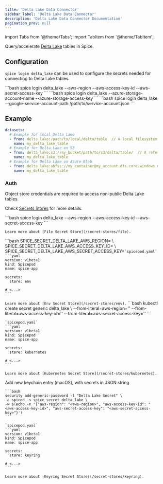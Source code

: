 ```yaml
---
title: 'Delta Lake Data Connector'
sidebar_label: 'Delta Lake Data Connector'
description: 'Delta Lake Data Connector Documentation'
pagination_prev: null
---
```


import Tabs from '@theme/Tabs';
import TabItem from '@theme/TabItem';

Query/accelerate [Delta Lake](https://delta.io/) tables in Spice.

## Configuration

`spice login delta_lake` can be used to configure the secrets needed for connecting to Delta Lake tables.

<Tabs>
  <TabItem value="delta_lake_s3" label="Delta Lake + S3">
    ```bash
    spice login delta_lake --aws-region <aws-region> --aws-access-key-id <aws-access-key-id> --aws-secret-access-key <aws-secret-access-key>
    ```

  </TabItem>
  <TabItem value="delta_lake_azure" label="Delta Lake + Azure Blob">
    ```bash
    spice login delta_lake --azure-storage-account-name <account-name> --azure-storage-access-key <access-key>
    ```

  </TabItem>
  <TabItem value="delta_lake_gcp" label="Delta Lake + Google Storage">
    ```bash
    spice login delta_lake --google-service-account-path /path/to/service-account.json
    ```

  </TabItem>
</Tabs>

## Example

```yaml
datasets:
  # Example for local Delta Lake
  - from: delta_lake:/path/to/local/delta/table  // A local filesystem path to a Delta Lake table
    name: my_delta_lake_table
  # Example for Delta Lake on S3
  - from: delta_lake:s3://my_bucket/path/to/s3/delta/table/  // A reference to a table in S3
    name: my_delta_lake_table
  # Example for Delta Lake on Azure Blob
  - from: delta_lake:abfss://my_container@my_account.dfs.core.windows.net/path/to/azure/delta/table/  // A reference to a table in Azure Blob
    name: my_delta_lake_table
```

### Auth

Object store credentials are required to access non-public Delta Lake tables.

Check [Secrets Stores](/secret-stores) for more details.

<Tabs>
  <TabItem value="local" label="Local" default>
    ```bash
    spice login delta_lake --aws-region <aws-region> --aws-access-key-id <aws-access-key-id> --aws-secret-access-key <aws-secret-access-key>
    ```

    Learn more about [File Secret Store](/secret-stores/file).

  </TabItem>
  <TabItem value="env" label="Env">
    ```bash
    SPICE_SECRET_DELTA_LAKE_AWS_REGION=<aws-region> \
    SPICE_SECRET_DELTA_LAKE_AWS_ACCESS_KEY_ID=<aws-access-key-id> \
    SPICE_SECRET_DELTA_LAKE_AWS_SECRET_ACCESS_KEY=<aws-secret
    spice run
    ```

    `spicepod.yaml`
    ```yaml
    version: v1beta1
    kind: Spicepod
    name: spice-app

    secrets:
      store: env

    # <...>
    ```

    Learn more about [Env Secret Store](/secret-stores/env).

  </TabItem>
  <TabItem value="k8s" label="Kubernetes">
    ```bash
    kubectl create secret generic delta_lake \
      --from-literal=aws-region='<aws-region>'
      --from-literal=aws-access-key-id='<aws-access-key-id>'
      --from-literal=aws-secret-access-key='<aws-secret-access-key>'
    ```

    `spicepod.yaml`
    ```yaml
    version: v1beta1
    kind: Spicepod
    name: spice-app

    secrets:
      store: kubernetes

    # <...>
    ```

    Learn more about [Kubernetes Secret Store](/secret-stores/kubernetes).

  </TabItem>
  <TabItem value="keyring" label="Keyring">
    Add new keychain entry (macOS), with secrets in JSON string

    ```bash
    security add-generic-password -l "Delta Lake Secret" \
    -a spiced -s spice_secret_delta_lake \
    -w $(echo -n '{"aws-region": "<aws-region>", "aws-access-key-id": "<aws-access-key-id>", "aws-secret-access-key": "<aws-secret-access-key>"}')
    ```

    `spicepod.yaml`
    ```yaml
    version: v1beta1
    kind: Spicepod
    name: spice-app

    secrets:
      store: keyring

    # <...>
    ```

    Learn more about [Keyring Secret Store](/secret-stores/keyring).

  </TabItem>
</Tabs>
